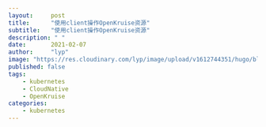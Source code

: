 ```yaml
---
layout:     post 
title:      "使用client操作OpenKruise资源"
subtitle:   "使用client操作OpenKruise资源"
description: " "
date:       2021-02-07
author:     "lyp"
image: "https://res.cloudinary.com/lyp/image/upload/v1612744351/hugo/blog.github.io/pexels-bruno-cervera-6032877.jpg"
published: false
tags:
    - kubernetes
    - CloudNative
    - OpenKruise
categories: 
    - kubernetes
---  
```


